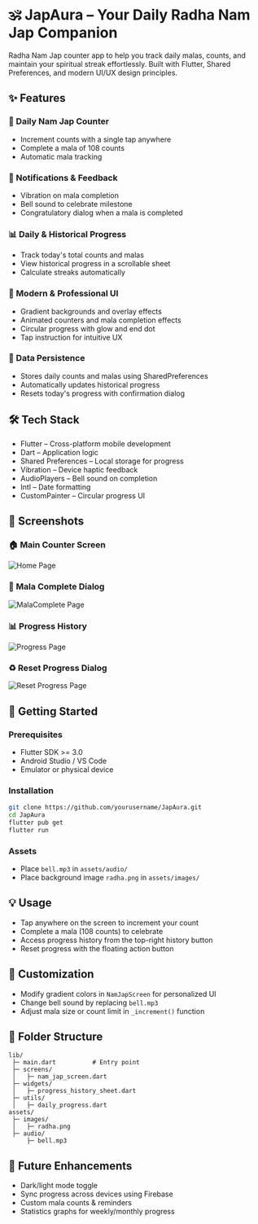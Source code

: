 # 🕉️ JapAura – Your Daily Radha Nam Jap Companion

Radha Nam Jap counter app to help you track daily malas, counts, and maintain your spiritual streak effortlessly. Built with Flutter, Shared Preferences, and modern UI/UX design principles.

## ✨ Features

### 📿 Daily Nam Jap Counter
- Increment counts with a single tap anywhere
- Complete a mala of 108 counts
- Automatic mala tracking

### 🔔 Notifications & Feedback
- Vibration on mala completion
- Bell sound to celebrate milestone
- Congratulatory dialog when a mala is completed

### 📊 Daily & Historical Progress
- Track today's total counts and malas
- View historical progress in a scrollable sheet
- Calculate streaks automatically

### 🎨 Modern & Professional UI
- Gradient backgrounds and overlay effects
- Animated counters and mala completion effects
- Circular progress with glow and end dot
- Tap instruction for intuitive UX

### 🔄 Data Persistence
- Stores daily counts and malas using SharedPreferences
- Automatically updates historical progress
- Resets today's progress with confirmation dialog

## 🛠 Tech Stack
- Flutter – Cross-platform mobile development
- Dart – Application logic
- Shared Preferences – Local storage for progress
- Vibration – Device haptic feedback
- AudioPlayers – Bell sound on completion
- Intl – Date formatting
- CustomPainter – Circular progress UI

## 📸 Screenshots

### 🏠 Main Counter Screen
![Home Page](./assets\screenshots\home.jpeg)

### 🔔 Mala Complete Dialog
![MalaComplete Page](./assets\screenshots/MalaComplete.jpeg)

### 📊 Progress History
![Progress Page](./assets\screenshots/Progress.jpeg)

### ♻️ Reset Progress Dialog
![Reset Progress Page](./assets/screenshots/reset.jpeg)

## 🚀 Getting Started

### Prerequisites
- Flutter SDK >= 3.0
- Android Studio / VS Code
- Emulator or physical device

### Installation
```bash
git clone https://github.com/yourusername/JapAura.git
cd JapAura
flutter pub get
flutter run
```

### Assets
- Place `bell.mp3` in `assets/audio/`
- Place background image `radha.png` in `assets/images/`

## 💡 Usage
- Tap anywhere on the screen to increment your count
- Complete a mala (108 counts) to celebrate
- Access progress history from the top-right history button
- Reset progress with the floating action button

## 🎨 Customization
- Modify gradient colors in `NamJapScreen` for personalized UI
- Change bell sound by replacing `bell.mp3`
- Adjust mala size or count limit in `_increment()` function

## 📂 Folder Structure
```
lib/
 ├─ main.dart          # Entry point
 ├─ screens/
 │   ├─ nam_jap_screen.dart
 ├─ widgets/
 │   ├─ progress_history_sheet.dart
 ├─ utils/
 │   ├─ daily_progress.dart
assets/
 ├─ images/
 │   ├─ radha.png
 ├─ audio/
     ├─ bell.mp3
```

## 🔗 Future Enhancements
- Dark/light mode toggle
- Sync progress across devices using Firebase
- Custom mala counts & reminders
- Statistics graphs for weekly/monthly progress

